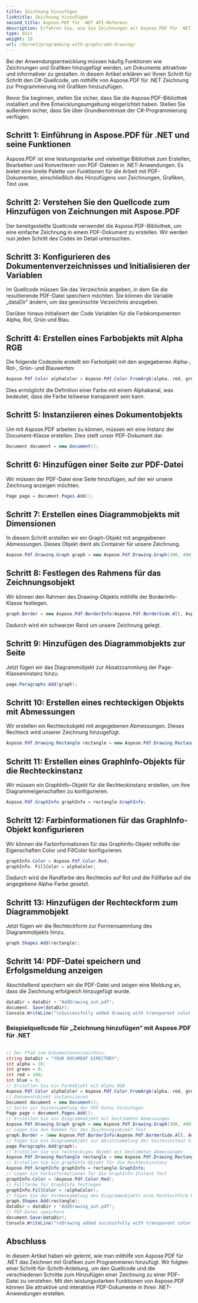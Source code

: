 ```yaml
---
title: Zeichnung hinzufügen
linktitle: Zeichnung hinzufügen
second_title: Aspose.PDF für .NET API-Referenz
description: Erfahren Sie, wie Sie Zeichnungen mit Aspose.PDF für .NET hinzufügen. Befolgen Sie diese Schritt-für-Schritt-Anleitung, um attraktive PDF-Dokumente mit Zeichenfunktionen zu erstellen.
type: docs
weight: 10
url: /de/net/programming-with-graphs/add-drawing/
---
```


Bei der Anwendungsentwicklung müssen häufig Funktionen wie Zeichnungen und Grafiken hinzugefügt werden, um Dokumente attraktiver und informativer zu gestalten. In diesem Artikel erklären wir Ihnen Schritt für Schritt den C#-Quellcode, um mithilfe von Aspose.PDF für .NET Zeichnung zur Programmierung mit Grafiken hinzuzufügen.

Bevor Sie beginnen, stellen Sie sicher, dass Sie die Aspose.PDF-Bibliothek installiert und Ihre Entwicklungsumgebung eingerichtet haben. Stellen Sie außerdem sicher, dass Sie über Grundkenntnisse der C#-Programmierung verfügen.

## Schritt 1: Einführung in Aspose.PDF für .NET und seine Funktionen

Aspose.PDF ist eine leistungsstarke und vielseitige Bibliothek zum Erstellen, Bearbeiten und Konvertieren von PDF-Dateien in .NET-Anwendungen. Es bietet eine breite Palette von Funktionen für die Arbeit mit PDF-Dokumenten, einschließlich des Hinzufügens von Zeichnungen, Grafiken, Text usw.

## Schritt 2: Verstehen Sie den Quellcode zum Hinzufügen von Zeichnungen mit Aspose.PDF

Der bereitgestellte Quellcode verwendet die Aspose.PDF-Bibliothek, um eine einfache Zeichnung in einem PDF-Dokument zu erstellen. Wir werden nun jeden Schritt des Codes im Detail untersuchen.

## Schritt 3: Konfigurieren des Dokumentenverzeichnisses und Initialisieren der Variablen

Im Quellcode müssen Sie das Verzeichnis angeben, in dem Sie die resultierende PDF-Datei speichern möchten. Sie können die Variable „dataDir“ ändern, um das gewünschte Verzeichnis anzugeben.

Darüber hinaus initialisiert der Code Variablen für die Farbkomponenten Alpha, Rot, Grün und Blau.

## Schritt 4: Erstellen eines Farbobjekts mit Alpha RGB

Die folgende Codezeile erstellt ein Farbobjekt mit den angegebenen Alpha-, Rot-, Grün- und Blauwerten:

```csharp
Aspose.Pdf.Color alphaColor = Aspose.Pdf.Color.FromArgb(alpha, red, green, blue);
```

Dies ermöglicht die Definition einer Farbe mit einem Alphakanal, was bedeutet, dass die Farbe teilweise transparent sein kann.

## Schritt 5: Instanziieren eines Dokumentobjekts

Um mit Aspose.PDF arbeiten zu können, müssen wir eine Instanz der Document-Klasse erstellen. Dies stellt unser PDF-Dokument dar.

```csharp
Document document = new Document();
```

## Schritt 6: Hinzufügen einer Seite zur PDF-Datei

Wir müssen der PDF-Datei eine Seite hinzufügen, auf der wir unsere Zeichnung anzeigen möchten.

```csharp
Page page = document.Pages.Add();
```

## Schritt 7: Erstellen eines Diagrammobjekts mit Dimensionen

In diesem Schritt erstellen wir ein Graph-Objekt mit angegebenen Abmessungen. Dieses Objekt dient als Container für unsere Zeichnung.

```csharp
Aspose.Pdf.Drawing.Graph graph = new Aspose.Pdf.Drawing.Graph(300, 400);
```

## Schritt 8: Festlegen des Rahmens für das Zeichnungsobjekt

Wir können den Rahmen des Drawing-Objekts mithilfe der BorderInfo-Klasse festlegen.

```csharp
graph.Border = new Aspose.Pdf.BorderInfo(Aspose.Pdf.BorderSide.All, Aspose.Pdf.Color.Black);
```

Dadurch wird ein schwarzer Rand um unsere Zeichnung gelegt.

## Schritt 9: Hinzufügen des Diagrammobjekts zur Seite

Jetzt fügen wir das Diagrammobjekt zur Absatzsammlung der Page-Klasseninstanz hinzu.

```csharp
page.Paragraphs.Add(graph);
```

## Schritt 10: Erstellen eines rechteckigen Objekts mit Abmessungen

Wir erstellen ein Rechteckobjekt mit angegebenen Abmessungen. Dieses Rechteck wird unserer Zeichnung hinzugefügt.

```csharp
Aspose.Pdf.Drawing.Rectangle rectangle = new Aspose.Pdf.Drawing.Rectangle(0, 0, 100, 50);
```

## Schritt 11: Erstellen eines GraphInfo-Objekts für die Rechteckinstanz

Wir müssen ein GraphInfo-Objekt für die Rechteckinstanz erstellen, um ihre Diagrammeigenschaften zu konfigurieren.

```csharp
Aspose.Pdf.GraphInfo graphInfo = rectangle.GraphInfo;
```

## Schritt 12: Farbinformationen für das GraphInfo-Objekt konfigurieren

Wir können die Farbinformationen für das GraphInfo-Objekt mithilfe der Eigenschaften Color und FillColor konfigurieren.

```csharp
graphInfo.Color = Aspose.Pdf.Color.Red;
graphInfo. FillColor = alphaColor;
```

Dadurch wird die Randfarbe des Rechtecks auf Rot und die Füllfarbe auf die angegebene Alpha-Farbe gesetzt.

## Schritt 13: Hinzufügen der Rechteckform zum Diagrammobjekt

Jetzt fügen wir die Rechteckform zur Formensammlung des Diagrammobjekts hinzu.

```csharp
graph.Shapes.Add(rectangle);
```
## Schritt 14: PDF-Datei speichern und Erfolgsmeldung anzeigen

Abschließend speichern wir die PDF-Datei und zeigen eine Meldung an, dass die Zeichnung erfolgreich hinzugefügt wurde.

```csharp
dataDir = dataDir + "AddDrawing_out.pdf";
document. Save(dataDir);
Console.WriteLine("\nSuccessfully added drawing with transparent color.\nFile saved to location: " + dataDir);
```

### Beispielquellcode für „Zeichnung hinzufügen“ mit Aspose.PDF für .NET 

```csharp

// Der Pfad zum Dokumentenverzeichnis.
string dataDir = "YOUR DOCUMENT DIRECTORY";
int alpha = 10;
int green = 0;
int red = 100;
int blue = 0;
// Erstellen Sie ein Farbobjekt mit Alpha RGB
Aspose.Pdf.Color alphaColor = Aspose.Pdf.Color.FromArgb(alpha, red, green, blue); // Stellen Sie einen Alphakanal bereit
// Dokumentobjekt instanziieren
Document document = new Document();
// Seite zur Seitensammlung der PDF-Datei hinzufügen
Page page = document.Pages.Add();
// Erstellen Sie ein Diagrammobjekt mit bestimmten Abmessungen
Aspose.Pdf.Drawing.Graph graph = new Aspose.Pdf.Drawing.Graph(300, 400);
// Legen Sie den Rahmen für das Zeichnungsobjekt fest
graph.Border = (new Aspose.Pdf.BorderInfo(Aspose.Pdf.BorderSide.All, Aspose.Pdf.Color.Black));
// Fügen Sie ein Diagrammobjekt zur Absatzsammlung der Seiteninstanz hinzu
page.Paragraphs.Add(graph);
// Erstellen Sie ein rechteckiges Objekt mit bestimmten Abmessungen
Aspose.Pdf.Drawing.Rectangle rectangle = new Aspose.Pdf.Drawing.Rectangle(0, 0, 100, 50);
// Erstellen Sie ein graphInfo-Objekt für die Rechteckinstanz
Aspose.Pdf.GraphInfo graphInfo = rectangle.GraphInfo;
// Legen Sie Farbinformationen für die GraphInfo-Instanz fest
graphInfo.Color = (Aspose.Pdf.Color.Red);
// Füllfarbe für GraphInfo festlegen
graphInfo.FillColor = (alphaColor);
// Fügen Sie der Formensammlung des Diagrammobjekts eine Rechteckform hinzu
graph.Shapes.Add(rectangle);
dataDir = dataDir + "AddDrawing_out.pdf";
// PDF-Datei speichern
document.Save(dataDir);
Console.WriteLine("\nDrawing added successfully with transparent color.\nFile saved at " + dataDir);            

```

## Abschluss

In diesem Artikel haben wir gelernt, wie man mithilfe von Aspose.PDF für .NET das Zeichnen mit Grafiken zum Programmieren hinzufügt. Wir folgten einer Schritt-für-Schritt-Anleitung, um den Quellcode und die verschiedenen Schritte zum Hinzufügen einer Zeichnung zu einer PDF-Datei zu verstehen. Mit den leistungsstarken Funktionen von Aspose.PDF können Sie attraktive und interaktive PDF-Dokumente in Ihren .NET-Anwendungen erstellen.